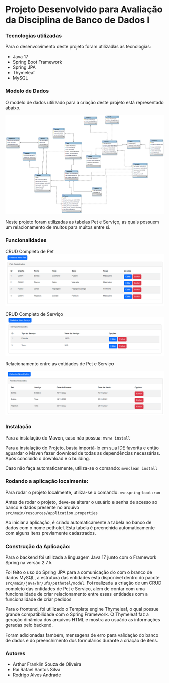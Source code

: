# Projeto Desenvolvido para Avaliação da Disciplina de Banco de Dados I

### Tecnologias utilizadas

Para o desenvolvimento deste projeto foram utilizadas as tecnologias:

- Java 17
- Spring Boot Framework
- Spring JPA
- Thymeleaf
- MySQL

### Modelo de Dados

O modelo de dados utilizado para a criação deste projeto está representado abaixo.

![Modelo de dados](/docs/imgs/modelo_logico.png)

Neste projeto foram utilizadas as tabelas Pet e Serviço, as quais possuem um relacionamento de muitos para muitos entre si.

### Funcionalidades

CRUD Completo de Pet
![CRUD Pet](/docs/imgs/pet_crud.png)

CRUD Completo de Serviço
![CRUD Serviço](/docs/imgs/servico_crud.png)

Relacionamento entre as entidades de Pet e Serviço

![Muitos para muitos](/docs/imgs/pedido_crud.png)

### Instalação

Para a instalação do Maven, caso não possua: `mvnw install`

Para a instalação do Projeto, basta importá-lo em sua IDE favorita e então aguardar o Maven fazer download de todas as dependências necessárias. Após concluído o download e o building.

Caso não faça automaticamente, utiliza-se o comando: `mvnclean install`

### Rodando a aplicação localmente:

Para rodar o projeto localmente, utiliza-se o comando: `mvnspring-boot:run`

Antes de rodar o projeto, deve-se alterar o usuário e senha de acesso ao banco e dados presente no arquivo `src/main/resources/application.properties`

Ao iniciar a aplicação, é criado automaticamente a tabela no banco de dados com o nome pethotel. Esta tabela é preenchida automaticamente com alguns itens previamente cadastrados.

### Construção da Aplicação:

Para o backend foi utilizada a linguagem Java 17 junto com o Framework Spring na versão 2.7.5.

Foi feito o uso do Spring JPA para a comunicação do com o branco de dados MySQL, a estrutura das entidades está disponível dentro do pacote `src/main/java/br/ufs/pethotel/model`. Foi realizada a criação de um CRUD completo das entidades de Pet e Serviço, além de contar com uma funcionalidade de criar relacionamento entre essas entidades com a funcionalidade de criar pedidos

Para o frontend, foi utilizado o Template engine Thymeleaf, o qual possue grande compatibilidade com o Spring Framework. O Thymeleaf faz a geração dinâmica dos arquivos HTML e mostra ao usuário as informações geradas pelo backend.

Foram adicionadas também, mensagens de erro para validação do banco de dados e do preenchimento dos formulários durante a criação de itens.

### Autores

- Arthur Franklin Souza de Oliveira
- Raí Rafael Santos Silva
- Rodrigo Alves Andrade
